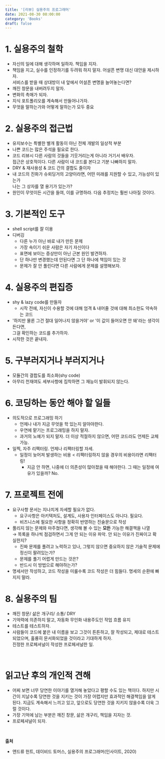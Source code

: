```yaml
---
title: '[리뷰] 실용주의 프로그래머'
date: 2021-08-30 08:00:00
category: 'Books'
draft: false
---
```

<p>

# 1. 실용주의 철학 
- 자신의 일에 대해 생각하며 일하자. 책임을 지자.  
- 책임을 지고, 실수를 인정하기를 두려워 하지 말자. 어설픈 변명 대신 대안을 제시하자.  
서비스를 받을 때 상대방이 내 앞에서 어설픈 변명을 늘어놓는다면?
- 깨진 창문을 내버려두지 말자.    
- 변화의 촉매가 되자. 
- 지식 포트폴리오를 계속해서 만들어나가자.
- 무엇을 말하는가와 어떻게 말하는가 모두 중요

# 2. 실용주의 접근법
- 유지보수는 특별한 별개 활동이 아닌 전체 개발의 일상적 부분
- 나쁜 코드는 많은 주석을 필요로 한다.
-  코드 리뷰시 다른 사람의 것들을 기웃거리는게 아니라 거기서 배우자.  
  접근은 상호적이다. 다른 사람이 내 코드를 본다고 기분 나빠하지 말자.
- DRY & 재사용성 & 코드 간의 결합도 줄이자
- 내 코드의 진화가 슈뢰딩거의 고양이라면, 어떤 미래를 지원할 수 있고, 가능성이 있는가  
  나는 그 상자를 열 용기가 있는가?
- 원인이 무엇이든 시간을 들여, 이를 규명하라. 다음 추정치는 훨씬 나아질 것이다.

# 3. 기본적인 도구
- shell script를 잘 이용
- 디버깅
  - 다른 누가 아닌 바로 내가 만든 문제
  - 가장 속이기 쉬운 사람은 자기 자신이다
  - 표면에 보이는 증상만이 아닌 근본 원인 발견하자. 
  - 단 하나만 변경했는데 안된다면 그 단 하나에 책임이 있는 것
  - 문제가 잘 안 풀린다면 다른 사람에게 문제를 설명해보자.

# 4. 실용주의 편집증
- shy & lazy code를 만들자
  - 시작 전에, 자신이 수용할 것에 대해 엄격 & 내어줄 것에 대해 최소한도 약속하는 코드
- '하지만 물론 그건 절대 일어나지 않을거야' or '이 값이 들어오면 안 돼'라는 생각이 든다면,   
그걸 확인하는 코드를 추가하자.
- 시작한 것은 끝내자.

# 5. 구부러지거나 부러지거나
- 모듈간의 결합도를 최소화(shy code)
- 아무리 천재여도 세부사항에 집착하면 그 재능이 발휘되지 않는다.

# 6. 코딩하는 동안 해야 할 일들
- 의도적으로 프로그래밍 하기
  - 언제나 내가 지금 무엇을 학 있는지 알아야한다.
  - 우연에 맡기는 프로그래밍을 하지 말자.
  - 과거의 노예가 되지 말자. 더 이상 적절하지 않으면, 어떤 코드라도 언제든 교체 가능. 
- 일찍, 자주 리팩터링. 언제나 리팩터링할 자세.
  - 일정이 늦어져 발생하는 비용 < 리팩터링하지 않을 경우의 비용이라면 리팩터링!
    - 지금 안 하면, 나중에 더 의존성이 많아졌을 때 해야한다. 그 때는 일정에 여유가 있을까? No.

# 7. 프로젝트 전에
- 요구사항 문서는 지나치게 자세할 필요가 없다. 
  - 요구사항은 아키텍처도, 설계도, 사용자 인터페이스도 아니다. 필요다.
  - 비즈니스에 필요한 사항을 정확히 반영하는 진술문으로 작성
- 풀리지 않는 문제와 마주쳤다면, 생각해 볼 수 있는 **모든** 가능한 해결책을 나열  
  → 목록을 하나씩 점검하면서 그게 안 되는 이유 파악. 안 되는 이유가 진짜이고 확실한지?
  - 진짜 문제를 풀려고 노력하고 있나, 그렇지 않으면 중요하지 않은 기술적 문제에 정신이 팔려있는가?
  - 문제를 풀기 어렵게 만드는 것은? 
  - 반드시 이 방법으로 해야하는가?
- 명세서만 작성하고, 코드 작성을 미룰수록 코드 작성은 더 힘들다. 명세의 순환에 빠지지 말라.

# 8. 실용주의 팀
- 깨진 창문/ 삶은 개구리/ 소통/ DRY
- 기억력에 의존하지 말고, 자동화 무인화 내용주도인 작업 흐름 유지
- 테스트를 테스트하자.
- 사람들이 코드에 붙은 내 이름을 보고 그것이 튼튼하고, 잘 작성되고, 제대로 테스트되었으며, 훌륭히 문서화되었을 것이라고 기대하게 하자.  
진정한 프로페셔널이 작성한 프로페셔널한 일.

<br/>

# 읽고난 후의 개인적 견해
- 어찌 보면 너무 당연한 이야기를 열거해 놓았다고 평할 수도 있는 책이다. 하지만 시간이 지날수록 당연한 것을 지키는 것이 가장 어렵지만 효과적인 해결책임을 알게 된다. 지금도 계속해서 느끼고 있고, 앞으로도 당연한 것을 지키지 않을수록 더욱 그럴 것이다.  
- 가장 기억에 남는 부분은 깨진 창문, 삶은 개구리, 책임을 지자는 것.
- 프로페셔널이 되자.

<br/>

**출처** 
- 앤드류 헌트, 데이비드 토머스, 실용주의 프로그래머(인사이트, 2020)

</p>